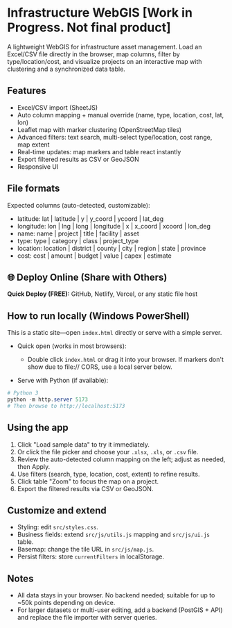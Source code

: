 # Infrastructure WebGIS [Work in Progress. Not final product]

A lightweight WebGIS for infrastructure asset management. Load an Excel/CSV file directly in the browser, map columns, filter by type/location/cost, and visualize projects on an interactive map with clustering and a synchronized data table.

## Features
- Excel/CSV import (SheetJS)
- Auto column mapping + manual override (name, type, location, cost, lat, lon)
- Leaflet map with marker clustering (OpenStreetMap tiles)
- Advanced filters: text search, multi-select type/location, cost range, map extent
- Real-time updates: map markers and table react instantly
- Export filtered results as CSV or GeoJSON
- Responsive UI

## File formats
Expected columns (auto-detected, customizable):
- latitude: lat | latitude | y | y_coord | ycoord | lat_deg
- longitude: lon | lng | long | longitude | x | x_coord | xcoord | lon_deg
- name: name | project | title | facility | asset
- type: type | category | class | project_type
- location: location | district | county | city | region | state | province
- cost: cost | amount | budget | value | capex | estimate

## 🌐 Deploy Online (Share with Others)

**Quick Deploy (FREE):**
GitHub, Netlify, Vercel, or any static file host

## How to run locally (Windows PowerShell)
This is a static site—open `index.html` directly or serve with a simple server.

- Quick open (works in most browsers):
  - Double click `index.html` or drag it into your browser. If markers don't show due to file:// CORS, use a local server below.

- Serve with Python (if available):
```powershell
# Python 3
python -m http.server 5173
# Then browse to http://localhost:5173
```

## Using the app
1. Click "Load sample data" to try it immediately.
2. Or click the file picker and choose your `.xlsx`, `.xls`, or `.csv` file.
3. Review the auto-detected column mapping on the left; adjust as needed, then Apply.
4. Use filters (search, type, location, cost, extent) to refine results.
5. Click table "Zoom" to focus the map on a project.
6. Export the filtered results via CSV or GeoJSON.

## Customize and extend
- Styling: edit `src/styles.css`.
- Business fields: extend `src/js/utils.js` mapping and `src/js/ui.js` table.
- Basemap: change the tile URL in `src/js/map.js`.
- Persist filters: store `currentFilters` in localStorage.

## Notes
- All data stays in your browser. No backend needed; suitable for up to ~50k points depending on device.
- For larger datasets or multi-user editing, add a backend (PostGIS + API) and replace the file importer with server queries.



